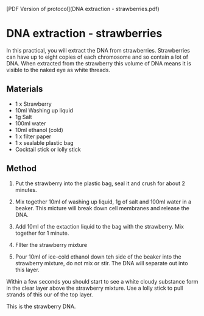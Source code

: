 [PDF Version of protocol](DNA extraction - strawberries.pdf)

# DNA extraction - strawberries

In this practical, you will extract the DNA from strawberries. Strawberries can have up to eight copies of each chromosome and so contain a lot of DNA. When extracted from the strawberry this volume of DNA means it is visible to the naked eye as white threads.

## Materials

- 1 x Strawberry
- 10ml Washing up liquid
- 1g Salt
- 100ml water
- 10ml ethanol (cold)
- 1 x filter paper
- 1 x sealable plastic bag
- Cocktail stick or lolly stick

## Method

1. Put the strawberry into the plastic bag, seal it and crush for about 2 minutes.

2. Mix together 10ml of washing up liquid, 1g of salt and 100ml water in a beaker. This micture will break down cell membranes and release the DNA.

3. Add 10ml of the extaction liquid to the bag with the strawberry. Mix together for 1 minute.

4. FIlter the strawberry mixture

5. Pour 10ml of ice-cold ethanol down teh side of the beaker into the strawberry mixture, do not mix or stir. The DNA will separate out into this layer.

Within a few seconds you should start to see a white cloudy substance form in the clear layer above the strawberry mixture. Use a lolly stick to pull strands of this our of the top layer.

This is the strawberry DNA.
